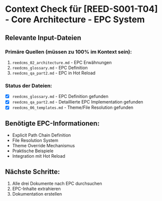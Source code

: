 # Context Check für [REED-S001-T04] - Core Architecture - EPC System

## Relevante Input-Dateien

### Primäre Quellen (müssen zu 100% im Kontext sein):
1. `reedcms_02_architecture.md` - EPC Erwähnungen
2. `reedcms_glossary.md` - EPC Definition
3. `reedcms_qa_part2.md` - EPC in Hot Reload

### Status der Dateien:
- [x] `reedcms_glossary.md` - EPC Definition gefunden
- [x] `reedcms_qa_part2.md` - Detaillierte EPC Implementation gefunden
- [x] `reedcms_06_templates.md` - Theme/File Resolution gefunden

## Benötigte EPC-Informationen:
- Explicit Path Chain Definition
- File Resolution System
- Theme Override Mechanismus
- Praktische Beispiele
- Integration mit Hot Reload

## Nächste Schritte:
1. Alle drei Dokumente nach EPC durchsuchen
2. EPC-Inhalte extrahieren
3. Dokumentation erstellen
